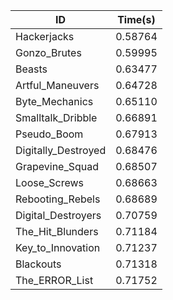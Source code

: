 |ID|Time(s)|
|-|-|
|Hackerjacks|0.58764|
|Gonzo_Brutes|0.59995|
|Beasts|0.63477|
|Artful_Maneuvers|0.64728|
|Byte_Mechanics|0.65110|
|Smalltalk_Dribble|0.66891|
|Pseudo_Boom|0.67913|
|Digitally_Destroyed|0.68476|
|Grapevine_Squad|0.68507|
|Loose_Screws|0.68663|
|Rebooting_Rebels|0.68689|
|Digital_Destroyers|0.70759|
|The_Hit_Blunders|0.71184|
|Key_to_Innovation|0.71237|
|Blackouts|0.71318|
|The_ERROR_List|0.71752|
